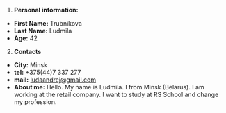 1. **Personal information:**

- **First Name:** Trubnikova
- **Last Name:** Ludmila
- **Age:** 42

2. **Contacts**

- **City:** Minsk
- **tel:** +375(44)7 337 277
- **mail:** ludaandrej@gmail.com
- **About me:** Hello. My name is Ludmila. I from Minsk (Belarus). I am working at the retail company. I want to study at RS School and change my profession.
